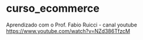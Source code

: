 # curso_ecommerce
Aprendizado com o Prof. Fabio Ruicci - canal youtube https://www.youtube.com/watch?v=NZd386TfzcM
